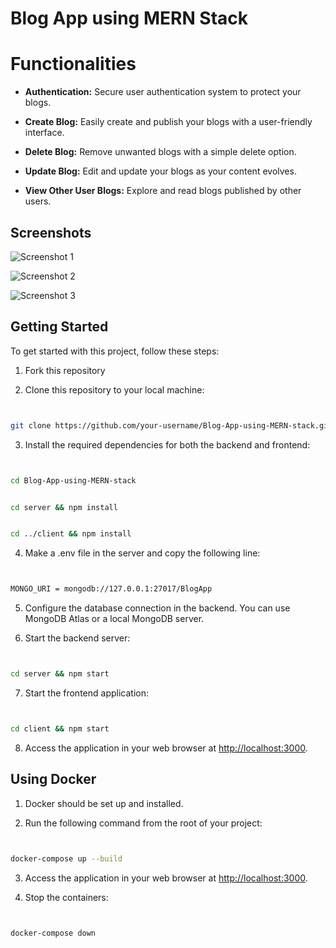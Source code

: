 # Blog App using MERN Stack

# Functionalities






- **Authentication:** Secure user authentication system to protect your blogs.


- **Create Blog:** Easily create and publish your blogs with a user-friendly interface.


- **Delete Blog:** Remove unwanted blogs with a simple delete option.


- **Update Blog:** Edit and update your blogs as your content evolves.


- **View Other User Blogs:** Explore and read blogs published by other users.





## Screenshots





![Screenshot 1](https://user-images.githubusercontent.com/67452985/172217325-4378400e-60a0-4364-aadb-89e900886a1c.png)





![Screenshot 2](https://user-images.githubusercontent.com/67452985/172217368-76264e6e-8373-484d-9cd0-3af5920754b1.png)





![Screenshot 3](https://user-images.githubusercontent.com/67452985/172217649-238abde0-1b29-40fe-a46e-1b5bb03678c8.png)





## Getting Started





To get started with this project, follow these steps:





1. Fork this repository





2. Clone this repository to your local machine:





```bash


git clone https://github.com/your-username/Blog-App-using-MERN-stack.git


```





3. Install the required dependencies for both the backend and frontend:





```bash


cd Blog-App-using-MERN-stack


cd server && npm install


cd ../client && npm install


```





4. Make a .env file in the server and copy the following line:


```bash


MONGO_URI = mongodb://127.0.0.1:27017/BlogApp


```








5. Configure the database connection in the backend. You can use MongoDB Atlas or a local MongoDB server.





6. Start the backend server:





```bash


cd server && npm start


```





7. Start the frontend application:





```bash


cd client && npm start


```








8. Access the application in your web browser at [http://localhost:3000](http://localhost:3000).








## Using Docker





1. Docker should be set up and installed.








2. Run the following command from the root of your project:





```bash


docker-compose up --build


```





3. Access the application in your web browser at [http://localhost:3000](http://localhost:3000).








4. Stop the containers:





```bash


docker-compose down


```

